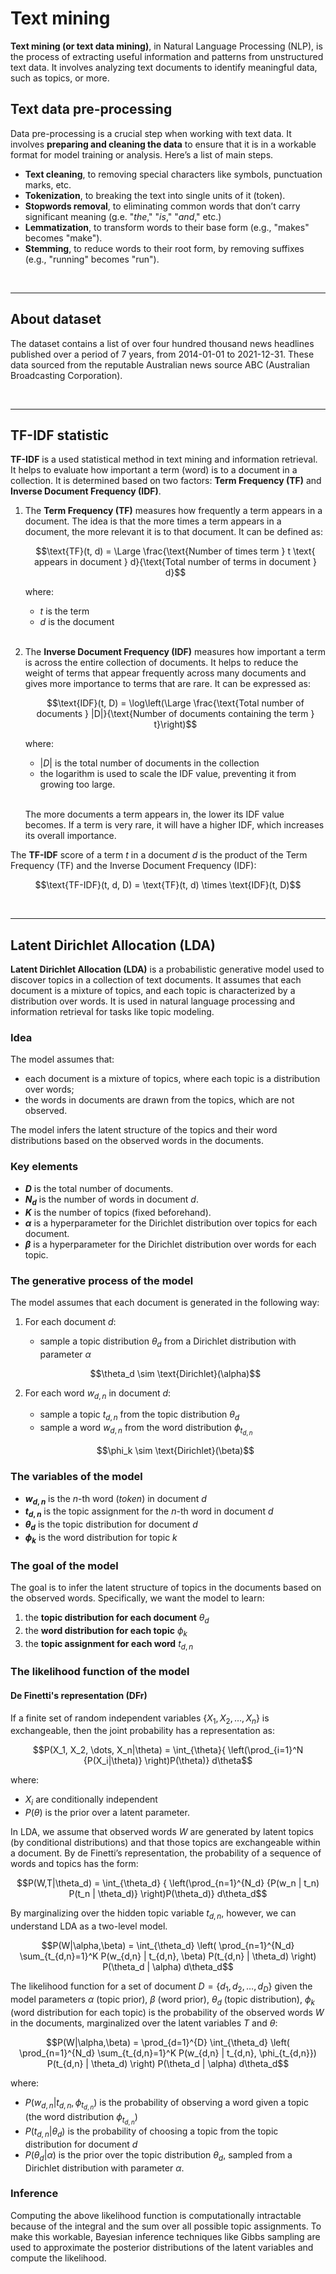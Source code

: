 # Text mining
**Text mining (or text data mining)**, in Natural Language Processing (NLP), is the process of extracting useful information and patterns from unstructured text data. It involves analyzing text documents to identify meaningful data, such as topics, or more.

## Text data pre-processing
Data pre-processing is a crucial step when working with text data. It involves **preparing and cleaning the data** to ensure that it is in a workable format for model training or analysis. Here’s a list of main steps.
- **Text cleaning**, to removing special characters like symbols, punctuation marks, etc.
- **Tokenization**, to breaking the text into single units of it (token).
- **Stopwords removal**, to eliminating common words that don’t carry significant meaning (g.e. "_the_," "_is_," "_and_," etc.)
- **Lemmatization**, to transform words to their base form (e.g., "makes" becomes "make").
- **Stemming**, to reduce words to their root form, by removing suffixes (e.g., "running" becomes "run").

&nbsp; 

---

## About dataset
The dataset contains a list of over four hundred thousand news headlines published over a period of 7 years, from 2014-01-01 to 2021-12-31. These data sourced from the reputable Australian news source ABC (Australian Broadcasting Corporation).

&nbsp; 

---

## TF-IDF statistic 
**TF-IDF** is a used statistical method in text mining and information retrieval. It helps to evaluate how important a term (word) is to a document in a collection. It is determined based on two factors: **Term Frequency (TF)** and **Inverse Document Frequency (IDF)**.

1. The **Term Frequency (TF)** measures how frequently a term appears in a document. The idea is that the more times a term appears in a document, the more relevant it is to that document. It can be defined as:

    <p align='center'>$$\text{TF}(t, d) = \Large \frac{\text{Number of times term } t \text{ appears in document } d}{\text{Total number of terms in document } d}$$</p>
    
    where:
    - $t$ is the term
    - $d$ is the document
    <br /><br />
2. The **Inverse Document Frequency (IDF)** measures how important a term is across the entire collection of documents. It helps to reduce the weight of terms that appear frequently across many documents and gives more importance to terms that are rare. It can be expressed as:

    <p align='center'>$$\text{IDF}(t, D) = \log\left(\Large \frac{\text{Total number of documents } |D|}{\text{Number of documents containing the term } t}\right)$$</p>
    
    where:
    - $|D|$ is the total number of documents in the collection
    - the logarithm is used to scale the IDF value, preventing it from growing too large.
   <br /><br />
   
   The more documents a term appears in, the lower its IDF value becomes. If a term is very rare, it will have a higher IDF, which increases its overall importance.

The **TF-IDF** score of a term $t$ in a document $d$ is the product of the Term Frequency (TF) and the Inverse Document Frequency (IDF):

<p align='center'>$$\text{TF-IDF}(t, d, D) = \text{TF}(t, d) \times \text{IDF}(t, D)$$</p>

&nbsp; 

---

## Latent Dirichlet Allocation (LDA)

**Latent Dirichlet Allocation (LDA)** is a probabilistic generative model used to discover topics in a collection of text documents. It assumes that each document is a mixture of topics, and each topic is characterized by a distribution over words. It is used in natural language processing and information retrieval for tasks like topic modeling.

### Idea
The model assumes that:

- each document is a mixture of topics, where each topic is a distribution over words;
- the words in documents are drawn from the topics, which are not observed.

The model infers the latent structure of the topics and their word distributions based on the observed words in the documents.

### Key elements
- **$D$** is the total number of documents.
- **$N_d$** is the number of words in document $d$.
- **$K$** is the number of topics (fixed beforehand).
- **$\alpha$** is a hyperparameter for the Dirichlet distribution over topics for each document.
- **$\beta$** is a hyperparameter for the Dirichlet distribution over words for each topic.

### The generative process of the model
The model assumes that each document is generated in the following way:
1. For each document $d$:
   - sample a topic distribution $\theta_d$ from a Dirichlet distribution with parameter $\alpha$
   <p align='center'>$$\theta_d \sim \text{Dirichlet}(\alpha)$$</p>

3. For each word $w_{d,n}$ in document $d$:
   - sample a topic $t_{d,n}$ from the topic distribution $\theta_d$
   - sample a word $w_{d,n}$ from the word distribution $\phi_{t_{d,n}}$
   <p align='center'>$$\phi_k \sim \text{Dirichlet}(\beta)$$</p>

### The variables of the model
- **$w_{d,n}$** is the $n$-th word (_token_) in document $d$
- **$t_{d,n}$** is the topic assignment for the $n$-th word in document $d$
- **$\theta_d$** is the topic distribution for document $d$
- **$\phi_k$** is the word distribution for topic $k$

### The goal of the model
The goal is to infer the latent structure of topics in the documents based on the observed words. Specifically, we want the model to learn:
1. the **topic distribution for each document** $\theta_d$
2. the **word distribution for each topic** $\phi_k$
3. the **topic assignment for each word** $t_{d,n}$

### The likelihood function of the model

#### De Finetti's representation (DFr)
If a finite set of random independent variables $\{X_1, X_2, \dots, X_n\}$ is exchangeable, then the joint probability has a representation as:
<p align='center'>$$P(X_1, X_2, \dots, X_n|\theta) = \int_{\theta}{ \left(\prod_{i=1}^N {P(X_i|\theta)} \right)P(\theta)} d\theta$$</p>

where:
- $X_i$ are conditionally independent
- $P(\theta)$ is the prior over a latent parameter.

In LDA, we assume that observed words $W$ are generated by latent topics (by conditional distributions) and that those topics are exchangeable within a document. By de Finetti’s representation, the probability of a sequence of words and topics has the form:
<p align='center'>$$P(W,T|\theta_d) = \int_{\theta_d} { \left(\prod_{n=1}^{N_d} {P(w_n | t_n) P(t_n | \theta_d)} \right)P(\theta_d)} d\theta_d$$</p>

By marginalizing over the hidden topic variable $t_{d,n}$, however, we can understand LDA as a two-level model.

<p align='center'>$$P(W|\alpha,\beta) = \int_{\theta_d} \left( \prod_{n=1}^{N_d} \sum_{t_{d,n}=1}^K P(w_{d,n} | t_{d,n}, \beta) P(t_{d,n} | \theta_d) \right) P(\theta_d | \alpha) d\theta_d$$</p>

The likelihood function for a set of document $D = \{d_1,d_2,\dots,d_D\}$ given the model parameters $\alpha$ (topic prior), $\beta$ (word prior), $\theta_d$ (topic distribution), $\phi_k$ (word distribution for each topic) is the probability of the observed words $W$ in the documents, marginalized over the latent variables $T$ and $\theta$: 
<p align='center'>$$P(W|\alpha,\beta) = \prod_{d=1}^{D} \int_{\theta_d} \left( \prod_{n=1}^{N_d} \sum_{t_{d,n}=1}^K P(w_{d,n} | t_{d,n}, \phi_{t_{d,n}}) P(t_{d,n} | \theta_d) \right)  P(\theta_d | \alpha) d\theta_d$$</p>

where:
- $P(w_{d,n} | t_{d,n}, \phi_{t_{d,n}})$ is the probability of observing a word given a topic (the word distribution $\phi_{t_{d,n}}$)
- $P(t_{d,n} | \theta_d)$ is the probability of choosing a topic from the topic distribution for document $d$
- $P(\theta_d | \alpha)$ is the prior over the topic distribution $\theta_d$, sampled from a Dirichlet distribution with parameter $\alpha$.

### Inference
Computing the above likelihood function is computationally intractable because of the integral and the sum over all possible topic assignments. To make this workable, Bayesian inference techniques like Gibbs sampling are used to approximate the posterior distributions of the latent variables and compute the likelihood.
